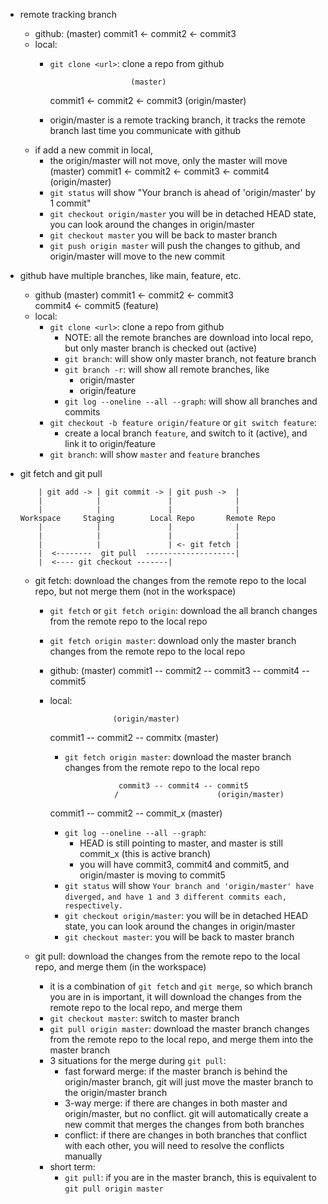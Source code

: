 * remote tracking branch
  - github:
                           (master)
      commit1 <- commit2 <- commit3
  - local:
    - `git clone <url>`: clone a repo from github

                            (master)
      commit1 <- commit2 <- commit3
                          (origin/master)
    - origin/master is a remote tracking branch, it tracks the remote branch last time you communicate with github
  - if add a new commit in local,
    - the origin/master will not move, only the master will move
                                      (master)
      commit1 <- commit2 <- commit3 <- commit4
                        (origin/master)
    - `git status` will show "Your branch is ahead of 'origin/master' by 1 commit"
    - `git checkout origin/master` you will be in detached HEAD state, you can look around the changes in origin/master
    - `git checkout master` you will be back to master branch
    - `git push origin master` will push the changes to github, and origin/master will move to the new commit
* github have multiple branches, like main, feature, etc.
  - github
                          (master)
    commit1 <- commit2 <- commit3
                  \
                  commit4 <- commit5
                              (feature)
  - local:
    - `git clone <url>`: clone a repo from github
      - NOTE: all the remote branches are download into local repo, but only master branch is checked out (active)
      - `git branch`: will show only master branch, not feature branch
      - `git branch -r`: will show all remote branches, like
        - origin/master
        - origin/feature
      - `git log --oneline --all --graph`: will show all branches and commits
    - `git checkout -b feature origin/feature` or `git switch feature`:
      - create a local branch `feature`, and switch to it (active), and link it to origin/feature
    - `git branch`: will show `master` and `feature` branches

* git fetch and git pull

          | git add -> | git commit -> | git push ->  |
          |            |               |              |
          |            |               |              |
      Workspace     Staging        Local Repo       Remote Repo
          |            |               |              |
          |            |               |              |
          |            |               | <- git fetch |
          |  <--------  git pull  --------------------|
          |  <---- git checkout -------|

  - git fetch: download the changes from the remote repo to the local repo, but not merge them (not in the workspace)
    - `git fetch` or `git fetch origin`: download the all branch changes from the remote repo to the local repo
    - `git fetch origin master`: download only the master branch changes from the remote repo to the local repo

    - github:
                                                  (master)
      commit1 -- commit2 -- commit3 -- commit4 -- commit5
    - local:

                        (origin/master)
      commit1 -- commit2 -- commitx
                           (master)

      - `git fetch origin master`: download the master branch changes from the remote repo to the local repo

                        commit3 -- commit4 -- commit5
                       /                      (origin/master)
      commit1 -- commit2 -- commit_x
                           (master)
      - `git log --oneline --all --graph`:
        - HEAD is still pointing to master, and master is still commit_x (this is active branch)
        - you will have commit3, commit4 and commit5, and origin/master is moving to commit5
      - `git status` will show
          `Your branch and 'origin/master' have diverged,`
          `and have 1 and 3 different commits each, respectively.`
      - `git checkout origin/master`: you will be in detached HEAD state, you can look around the changes in origin/master
      - `git checkout master`: you will be back to master branch

  - git pull: download the changes from the remote repo to the local repo, and merge them (in the workspace)
    - it is a combination of `git fetch` and `git merge`, so which branch you are in is important, it will download the changes from the remote repo to the local repo, and merge them
    - `git checkout master`: switch to master branch
    - `git pull origin master`: download the master branch changes from the remote repo to the local repo, and merge them into the master branch
    - 3 situations for the merge during `git pull`:
      - fast forward merge: if the master branch is behind the origin/master branch, git will just move the master branch to the origin/master branch
      - 3-way merge: if there are changes in both master and origin/master, but no conflict. git will automatically create a new commit that merges the changes from both branches
      - conflict: if there are changes in both branches that conflict with each other, you will need to resolve the conflicts manually
    - short term:
      - `git pull`: if you are in the master branch, this is equivalent to `git pull origin master`